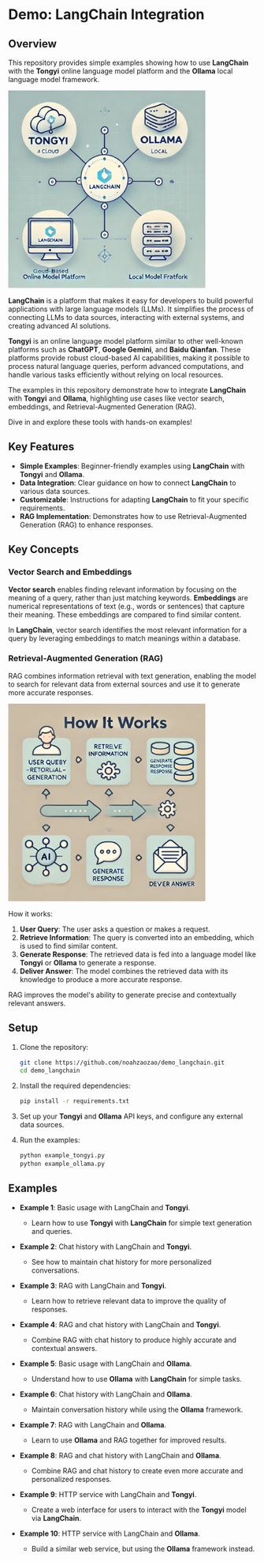 # Demo: LangChain Integration  

## Overview  

This repository provides simple examples showing how to use **LangChain** with the **Tongyi** online language model platform and the **Ollama** local language model framework.  

<img src="./images/9e7f034c-d3a9-4c5d-9e52-0452385880b4.webp" alt="Overview" width="400"/>

**LangChain** is a platform that makes it easy for developers to build powerful applications with large language models (LLMs). It simplifies the process of connecting LLMs to data sources, interacting with external systems, and creating advanced AI solutions.  

**Tongyi** is an online language model platform similar to other well-known platforms such as **ChatGPT**, **Google Gemini**, and **Baidu Qianfan**. These platforms provide robust cloud-based AI capabilities, making it possible to process natural language queries, perform advanced computations, and handle various tasks efficiently without relying on local resources.  

The examples in this repository demonstrate how to integrate **LangChain** with **Tongyi** and **Ollama**, highlighting use cases like vector search, embeddings, and Retrieval-Augmented Generation (RAG).  

Dive in and explore these tools with hands-on examples!  

## Key Features  

- **Simple Examples**: Beginner-friendly examples using **LangChain** with **Tongyi** and **Ollama**.  
- **Data Integration**: Clear guidance on how to connect **LangChain** to various data sources.  
- **Customizable**: Instructions for adapting **LangChain** to fit your specific requirements.  
- **RAG Implementation**: Demonstrates how to use Retrieval-Augmented Generation (RAG) to enhance responses.  

## Key Concepts  

### Vector Search and Embeddings  

**Vector search** enables finding relevant information by focusing on the meaning of a query, rather than just matching keywords. **Embeddings** are numerical representations of text (e.g., words or sentences) that capture their meaning. These embeddings are compared to find similar content.  

In **LangChain**, vector search identifies the most relevant information for a query by leveraging embeddings to match meanings within a database.  

### Retrieval-Augmented Generation (RAG)  

RAG combines information retrieval with text generation, enabling the model to search for relevant data from external sources and use it to generate more accurate responses.  

<img src="./images/72607212-8367-4355-a7ad-2d942924d0e4.webp" alt="How it works: RAG Process" width="400"/>

How it works:  
1. **User Query**: The user asks a question or makes a request.  
2. **Retrieve Information**: The query is converted into an embedding, which is used to find similar content.  
3. **Generate Response**: The retrieved data is fed into a language model like **Tongyi** or **Ollama** to generate a response.  
4. **Deliver Answer**: The model combines the retrieved data with its knowledge to produce a more accurate response.  

RAG improves the model's ability to generate precise and contextually relevant answers.  

## Setup  

1. Clone the repository:  
    ```bash
    git clone https://github.com/noahzaozao/demo_langchain.git
    cd demo_langchain
    ```  

2. Install the required dependencies:  
    ```bash
    pip install -r requirements.txt
    ```  

3. Set up your **Tongyi** and **Ollama** API keys, and configure any external data sources.  

4. Run the examples:  
    ```bash
    python example_tongyi.py
    python example_ollama.py
    ```  

## Examples  

- **Example 1**: Basic usage with LangChain and **Tongyi**.  
    - Learn how to use **Tongyi** with **LangChain** for simple text generation and queries.  

- **Example 2**: Chat history with LangChain and **Tongyi**.  
    - See how to maintain chat history for more personalized conversations.  

- **Example 3**: RAG with LangChain and **Tongyi**.  
    - Learn how to retrieve relevant data to improve the quality of responses.  

- **Example 4**: RAG and chat history with LangChain and **Tongyi**.  
    - Combine RAG with chat history to produce highly accurate and contextual answers.  

- **Example 5**: Basic usage with LangChain and **Ollama**.  
    - Understand how to use **Ollama** with **LangChain** for simple tasks.  

- **Example 6**: Chat history with LangChain and **Ollama**.  
    - Maintain conversation history while using the **Ollama** framework.  

- **Example 7**: RAG with LangChain and **Ollama**.  
    - Learn to use **Ollama** and RAG together for improved results.  

- **Example 8**: RAG and chat history with LangChain and **Ollama**.  
    - Combine RAG and chat history to create even more accurate and personalized responses.  

- **Example 9**: HTTP service with LangChain and **Tongyi**.  
    - Create a web interface for users to interact with the **Tongyi** model via **LangChain**.  

- **Example 10**: HTTP service with LangChain and **Ollama**.  
    - Build a similar web service, but using the **Ollama** framework instead.
